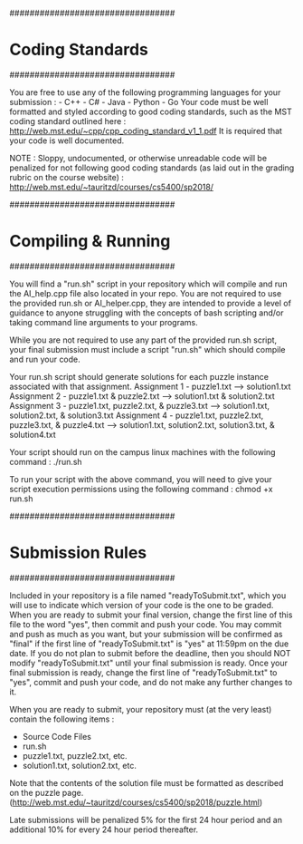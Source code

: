 #################################
#	Coding Standards	#
#################################

You are free to use any of the following programming languages for your submission : 
	- C++
	- C#
	- Java
	- Python
	- Go
Your code must be well formatted and styled according to good coding standards, such as the MST coding standard outlined here : 
http://web.mst.edu/~cpp/cpp_coding_standard_v1_1.pdf
It is required that your code is well documented.

NOTE : Sloppy, undocumented, or otherwise unreadable code will be penalized for not following good coding standards (as laid out in the grading rubric on the course website) : 
http://web.mst.edu/~tauritzd/courses/cs5400/sp2018/ 

#################################
#       Compiling & Running	#
#################################

You will find a "run.sh" script in your repository which will compile and run the AI_help.cpp file also located in your repo. You are not required to use the provided run.sh or AI_helper.cpp, they are intended to provide a level of guidance to anyone struggling with the concepts of bash scripting and/or taking command line arguments to your programs.

While you are not required to use any part of the provided run.sh script, your final submission must include a script "run.sh" which should compile and run your code.

Your run.sh script should generate solutions for each puzzle instance associated with that assignment.
	Assignment 1 - puzzle1.txt --> solution1.txt
	Assignment 2 - puzzle1.txt & puzzle2.txt --> solution1.txt & solution2.txt
	Assignment 3 - puzzle1.txt, puzzle2.txt, & puzzle3.txt --> solution1.txt, solution2.txt, & solution3.txt
	Assignment 4 - puzzle1.txt, puzzle2.txt, puzzle3.txt, &  puzzle4.txt --> solution1.txt, solution2.txt, solution3.txt, &  solution4.txt

Your script should run on the campus linux machines with the following command : 
	./run.sh

To run your script with the above command, you will need to give your script execution permissions using the following command :
  chmod +x run.sh
  
#################################
#  Submission Rules  #
#################################
  
  Included in your repository is a file named "readyToSubmit.txt", which you will use to indicate which version of your code is the one to be graded. When you are ready to submit your final version, change the first line of this file to the word "yes", then commit and push your code. You may commit and push as much as you want, but your submission will be confirmed as "final" if the first line of "readyToSubmit.txt" is "yes" at 11:59pm on the due date. If you do not plan to submit before the deadline, then you should NOT modify "readyToSubmit.txt" until your final submission is ready. Once your final submission is ready, change the first line of "readyToSubmit.txt" to "yes", commit and push your code, and do not make any further changes to it.
  
  When you are ready to submit, your repository must (at the very least) contain the following items :
  - Source Code Files
  - run.sh
  - puzzle1.txt, puzzle2.txt, etc.
  - solution1.txt, solution2.txt, etc.
  
Note that the contents of the solution file must be formatted as described on the puzzle page. (http://web.mst.edu/~tauritzd/courses/cs5400/sp2018/puzzle.html)
  
  Late submissions will be penalized 5% for the first 24 hour period and an additional 10% for every 24 hour period thereafter.

